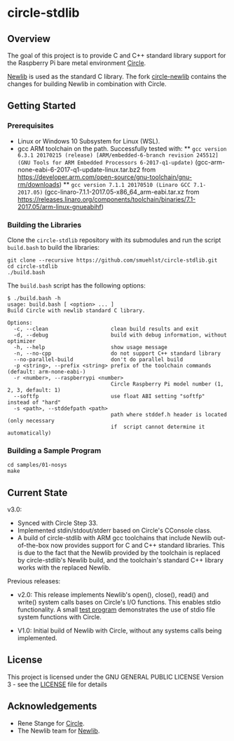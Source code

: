# circle-stdlib

## Overview

The goal of this project is to provide C and C++ standard library support for the
Raspberry Pi bare metal environment [Circle](https://github.com/rsta2/circle).

[Newlib](https://sourceware.org/newlib/) is used as the standard C library. The fork
[circle-newlib](https://github.com/smuehlst/circle-newlib) contains the changes for
building Newlib in combination with Circle.

## Getting Started

### Prerequisites

* Linux or Windows 10 Subsystem for Linux (WSL).
* gcc ARM toolchain on the path. Successfully tested with:
** `gcc version 6.3.1 20170215 (release) [ARM/embedded-6-branch revision 245512] (GNU Tools for ARM Embedded Processors 6-2017-q1-update)` (gcc-arm-none-eabi-6-2017-q1-update-linux.tar.bz2 from https://developer.arm.com/open-source/gnu-toolchain/gnu-rm/downloads)
** `gcc version 7.1.1 20170510 (Linaro GCC 7.1-2017.05)` (gcc-linaro-7.1.1-2017.05-x86_64_arm-eabi.tar.xz from https://releases.linaro.org/components/toolchain/binaries/7.1-2017.05/arm-linux-gnueabihf) 

### Building the Libraries

Clone the `circle-stdlib` repository with its submodules and run
the script `build.bash` to build the libraries:

```
git clone --recursive https://github.com/smuehlst/circle-stdlib.git
cd circle-stdlib
./build.bash
```

The `build.bash` script has the following options:

```
$ ./build.bash -h
usage: build.bash [ <option> ... ]
Build Circle with newlib standard C library.

Options:
  -c, --clean                    clean build results and exit
  -d, --debug                    build with debug information, without optimizer
  -h, --help                     show usage message
  -n, --no-cpp                   do not support C++ standard library
  --no-parallel-build            don't do parallel build
  -p <string>, --prefix <string> prefix of the toolchain commands (default: arm-none-eabi-)
  -r <number>, --raspberrypi <number>
                                 Circle Raspberry Pi model number (1, 2, 3, default: 1)
  --softfp                       use float ABI setting "softfp" instead of "hard"
  -s <path>, --stddefpath <path>
                                 path where stddef.h header is located (only necessary
                                 if  script cannot determine it automatically)
```

### Building a Sample Program

```
cd samples/01-nosys
make
```

## Current State

v3.0:

* Synced with Circle Step 33.
* Implemented stdin/stdout/stderr based on Circle's CConsole class.
* A build of circle-stdlib with ARM gcc toolchains that include Newlib out-of-the-box now provides
support for C and C++ standard libraries. This is due to the fact that the Newlib provided by the toolchain
is replaced by circle-stdlib's Newlib build, and the toolchain's standard C++ library works with the
replaced Newlib.

Previous releases:

* v2.0: This release implements Newlib's open(), close(), read() and write()
system calls bases on Circle's I/O functions. This enables stdio functionality.
A small [test program](samples/03-stdio-fatfs) demonstrates the use of
stdio file system functions with Circle.

* V1.0: Initial build of Newlib with Circle, without any systems calls being implemented.

## License

This project is licensed under the GNU GENERAL PUBLIC LICENSE
Version 3 - see the [LICENSE](LICENSE) file for details

## Acknowledgements

* Rene Stange for [Circle](https://github.com/rsta2/circle).
* The Newlib team for [Newlib](https://sourceware.org/newlib/).
